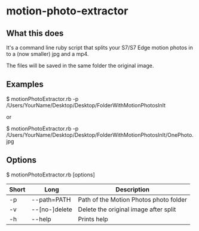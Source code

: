 # motion-photo-extractor

## What this does

It's a command line ruby script that splits your S7/S7 Edge motion photos in to a (now smaller) jpg and a mp4.

The files will be saved in the same folder the original image.

## Examples

$ motionPhotoExtractor.rb -p /Users/YourName/Desktop/Desktop/FolderWithMotionPhotosInIt

or

$ motionPhotoExtractor.rb -p /Users/YourName/Desktop/Desktop/FolderWithMotionPhotosInIt/OnePhoto.jpg

## Options

$ motionPhotoExtractor.rb [options]

| Short | Long           | Description
| ------|--------------- | --------------------
| -p    | --path=PATH    | Path of the Motion Photos photo folder
| -v    | --[no-]delete  | Delete the original image after split
| -h    | --help         | Prints help

